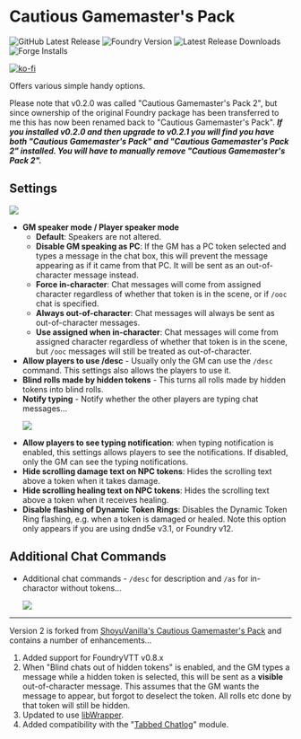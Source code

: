 # Cautious Gamemaster's Pack

![GitHub Latest Release](https://img.shields.io/github/release/cs96and/FoundryVTT-CGMP?style=for-the-badge)
![Foundry Version](https://img.shields.io/badge/dynamic/json?label=Foundry%20Version&prefix=v&query=%24.compatibleCoreVersion&url=https%3A%2F%2Fraw.githubusercontent.com%2Fcs96and%2FFoundryVTT-CGMP%2Fmaster%2Fmodule%2Fmodule.json&style=for-the-badge)
![Latest Release Downloads](https://img.shields.io/github/downloads/cs96and/FoundryVTT-CGMP/latest/total?style=for-the-badge)
![Forge Installs](https://img.shields.io/badge/dynamic/json?label=Forge%20Installs&query=package.installs&suffix=%25&url=https%3A%2F%2Fforge-vtt.com%2Fapi%2Fbazaar%2Fpackage%2FCautiousGamemastersPack&colorB=4aa94a&style=for-the-badge)

[![ko-fi](https://ko-fi.com/img/githubbutton_sm.svg)](https://ko-fi.com/C0C057N35)

Offers various simple handy options.

Please note that v0.2.0 was called "Cautious Gamemaster's Pack 2", but since ownership of the original Foundry package has been transferred to me this has now been renamed back to "Cautious Gamemaster's Pack".  ***If you installed v0.2.0 and then upgrade to v0.2.1 you will find you have both "Cautious Gamemaster's Pack" and "Cautious Gamemaster's Pack 2" installed.  You will have to manually remove "Cautious Gamemaster's Pack 2".***

## Settings

![](settings.png)

* **GM speaker mode / Player speaker mode**
  * **Default**: Speakers are not altered.
  * **Disable GM speaking as PC**: If the GM has a PC token selected and types a message in the chat box, this will prevent the message appearing as if it came from that PC.  It will be sent as an out-of-character message instead.
  * **Force in-character**: Chat messages will come from assigned character regardless of whether that token is in the scene, or if `/ooc` chat is specified.
  * **Always out-of-character**: Chat messages will always be sent as out-of-character messages.
  * **Use assigned when in-character**: Chat messages will come from assigned character regardless of whether that token is in the scene, but `/ooc` messages will still be treated as out-of-character.
* **Allow players to use /desc** - Usually only the GM can use the `/desc` command.  This settings also allows the players to use it.
* **Blind rolls made by hidden tokens** - This turns all rolls made by hidden tokens into blind rolls.
* **Notify typing** - Notify whether the other players are typing chat messages...<p>![](notify_typing.gif)</p>
* **Allow players to see typing notification**: when typing notification is enabled, this settings allows players to see the notifications.  If disabled, only the GM can see the typing notifications.
* **Hide scrolling damage text on NPC tokens**: Hides the scrolling text above a token when it takes damage.
* **Hide scrolling healing text on NPC tokens**: Hides the scrolling text above a token when it receives healing.
* **Disable flashing of Dynamic Token Rings**: Disables the Dynamic Token Ring flashing, e.g. when a token is damaged or healed.  Note this option only appears if you are using dnd5e v3.1, or Foundry v12.

## Additional Chat Commands

* Additional chat commands - `/desc` for description and `/as` for in-charactor without tokens...<p>![](additional_chat_commands.png)</p>

---

Version 2 is forked from [ShoyuVanilla's Cautious Gamemaster's Pack](https://github.com/ShoyuVanilla/FoundryVTT-CGMP) and contains a number of enhancements...

1. Added support for FoundryVTT v0.8.x
2. When "Blind chats out of hidden tokens" is enabled, and the GM types a message while a hidden token is selected, this will be sent as a **visible** out-of-character message.  This assumes that the GM wants the message to appear, but forgot to deselect the token.  All rolls etc done by that token will still be hidden.
3. Updated to use [libWrapper](https://foundryvtt.com/packages/lib-wrapper/).
4. Added compatibility with the "[Tabbed Chatlog](https://foundryvtt.com/packages/tabbed-chatlog/)" module.



